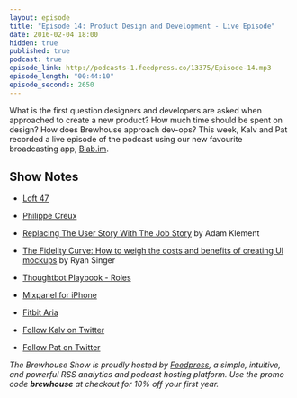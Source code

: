 ```yaml
---
layout: episode
title: "Episode 14: Product Design and Development - Live Episode"
date: 2016-02-04 18:00
hidden: true
published: true
podcast: true
episode_link: http://podcasts-1.feedpress.co/13375/Episode-14.mp3
episode_length: "00:44:10"
episode_seconds: 2650
---
```


What is the first question designers and developers are asked when approached to create a new product? How much time should be spent on design? How does Brewhouse approach dev-ops? This week, Kalv and Pat recorded a live episode of the podcast using our new favourite broadcasting app, [Blab.im](http://blab.im).

<!-- break -->

## Show Notes

- [Loft 47](/work/loft47/)
- [Philippe Creux](http://twitter.com/pcreux)
- [Replacing The User Story With The Job Story](https://medium.com/the-job-to-be-done/replacing-the-user-story-with-the-job-story-af7cdee10c27#.sg3kod4wh) by Adam Klement
- [The Fidelity Curve: How to weigh the costs and benefits of creating UI mockups](https://m.signalvnoise.com/the-fidelity-curve-weighing-the-costs-and-benefits-of-interface-design-mockups-b259634807e2#.m7h1o6sio) by Ryan Singer
- [Thoughtbot Playbook - Roles](http://playbook.thoughtbot.com/#roles)
- [Mixpanel for iPhone](https://mixpanel.com/iphone-analytics/)
- [Fitbit Aria](https://www.fitbit.com/ca/aria)

- [Follow Kalv on Twitter](http://twitter.com/kalv)
- [Follow Pat on Twitter](http://twitter.com/patdryburgh)

*The Brewhouse Show is proudly hosted by [Feedpress][FP], a simple, intuitive, and powerful RSS analytics and podcast hosting platform. Use the promo code **brewhouse** at checkout for 10% off your first year.*

[FP]: http://feed.press
[TBS]: http://brewhouse.io/show/